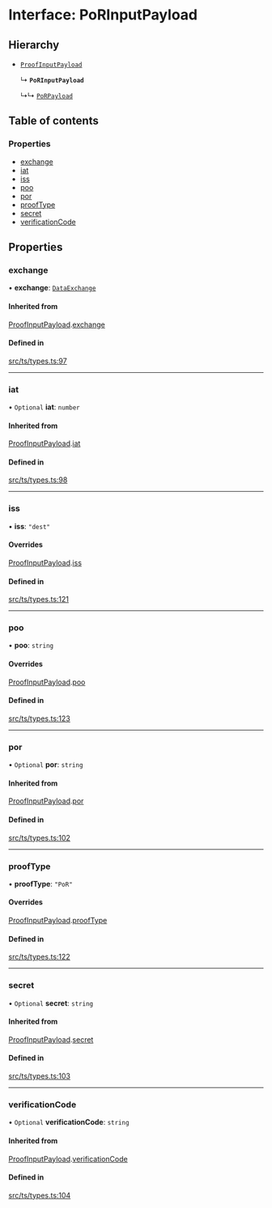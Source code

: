 # Interface: PoRInputPayload

## Hierarchy

- [`ProofInputPayload`](ProofInputPayload.md)

  ↳ **`PoRInputPayload`**

  ↳↳ [`PoRPayload`](PoRPayload.md)

## Table of contents

### Properties

- [exchange](PoRInputPayload.md#exchange)
- [iat](PoRInputPayload.md#iat)
- [iss](PoRInputPayload.md#iss)
- [poo](PoRInputPayload.md#poo)
- [por](PoRInputPayload.md#por)
- [proofType](PoRInputPayload.md#prooftype)
- [secret](PoRInputPayload.md#secret)
- [verificationCode](PoRInputPayload.md#verificationcode)

## Properties

### exchange

• **exchange**: [`DataExchange`](DataExchange.md)

#### Inherited from

[ProofInputPayload](ProofInputPayload.md).[exchange](ProofInputPayload.md#exchange)

#### Defined in

[src/ts/types.ts:97](https://gitlab.com/i3-market/code/wp3/t3.2/conflict-resolution/non-repudiation-protocol/-/blob/a77470d/src/ts/types.ts#L97)

___

### iat

• `Optional` **iat**: `number`

#### Inherited from

[ProofInputPayload](ProofInputPayload.md).[iat](ProofInputPayload.md#iat)

#### Defined in

[src/ts/types.ts:98](https://gitlab.com/i3-market/code/wp3/t3.2/conflict-resolution/non-repudiation-protocol/-/blob/a77470d/src/ts/types.ts#L98)

___

### iss

• **iss**: ``"dest"``

#### Overrides

[ProofInputPayload](ProofInputPayload.md).[iss](ProofInputPayload.md#iss)

#### Defined in

[src/ts/types.ts:121](https://gitlab.com/i3-market/code/wp3/t3.2/conflict-resolution/non-repudiation-protocol/-/blob/a77470d/src/ts/types.ts#L121)

___

### poo

• **poo**: `string`

#### Overrides

[ProofInputPayload](ProofInputPayload.md).[poo](ProofInputPayload.md#poo)

#### Defined in

[src/ts/types.ts:123](https://gitlab.com/i3-market/code/wp3/t3.2/conflict-resolution/non-repudiation-protocol/-/blob/a77470d/src/ts/types.ts#L123)

___

### por

• `Optional` **por**: `string`

#### Inherited from

[ProofInputPayload](ProofInputPayload.md).[por](ProofInputPayload.md#por)

#### Defined in

[src/ts/types.ts:102](https://gitlab.com/i3-market/code/wp3/t3.2/conflict-resolution/non-repudiation-protocol/-/blob/a77470d/src/ts/types.ts#L102)

___

### proofType

• **proofType**: ``"PoR"``

#### Overrides

[ProofInputPayload](ProofInputPayload.md).[proofType](ProofInputPayload.md#prooftype)

#### Defined in

[src/ts/types.ts:122](https://gitlab.com/i3-market/code/wp3/t3.2/conflict-resolution/non-repudiation-protocol/-/blob/a77470d/src/ts/types.ts#L122)

___

### secret

• `Optional` **secret**: `string`

#### Inherited from

[ProofInputPayload](ProofInputPayload.md).[secret](ProofInputPayload.md#secret)

#### Defined in

[src/ts/types.ts:103](https://gitlab.com/i3-market/code/wp3/t3.2/conflict-resolution/non-repudiation-protocol/-/blob/a77470d/src/ts/types.ts#L103)

___

### verificationCode

• `Optional` **verificationCode**: `string`

#### Inherited from

[ProofInputPayload](ProofInputPayload.md).[verificationCode](ProofInputPayload.md#verificationcode)

#### Defined in

[src/ts/types.ts:104](https://gitlab.com/i3-market/code/wp3/t3.2/conflict-resolution/non-repudiation-protocol/-/blob/a77470d/src/ts/types.ts#L104)
